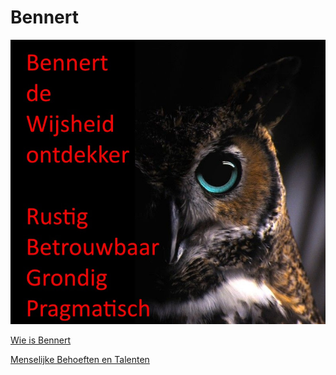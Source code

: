 # Bennert

![Brand](assets/images/PersonalBrandBennert-nl.jpg)

[Wie is Bennert](Intro/index.md)

[Menselijke Behoeften en Talenten](Talents/index.md)